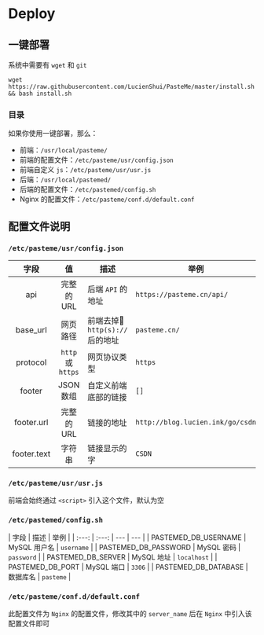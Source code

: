 # Deploy

## 一键部署

系统中需要有 `wget` 和 `git`

`wget https://raw.githubusercontent.com/LucienShui/PasteMe/master/install.sh && bash install.sh`

### 目录

如果你使用一键部署，那么：
+ 前端：`/usr/local/pasteme/`
+ 前端的配置文件：`/etc/pasteme/usr/config.json`
+ 前端自定义 `js`：`/etc/pasteme/usr/usr.js`
+ 后端：`/usr/local/pastemed/`
+ 后端的配置文件：`/etc/pastemed/config.sh`
+ Nginx 的配置文件：`/etc/pasteme/conf.d/default.conf`

## 配置文件说明

### `/etc/pasteme/usr/config.json`

| 字段 | 值 | 描述 | 举例 |
| :---: | :---: | --- | --- |
| api | 完整的 URL | 后端 `API` 的地址 | `https://pasteme.cn/api/` |
| base_url | 网页路径 | 前端去掉 `http(s)://` 后的地址 | `pasteme.cn/` |
| protocol | `http` 或 `https` | 网页协议类型 | `https` |
| footer | JSON 数组 | 自定义前端底部的链接 | `[]` |
| footer.url | 完整的 URL | 链接的地址 | `http://blog.lucien.ink/go/csdn` |
| footer.text | 字符串 | 链接显示的字 | `CSDN` |

### `/etc/pasteme/usr/usr.js`

前端会始终通过 `<script>` 引入这个文件，默认为空

### `/etc/pastemed/config.sh`

| 字段 | 描述 | 举例 |
| :---: | :---: | --- | --- |
| PASTEMED_DB_USERNAME | MySQL 用户名 | `username` |
| PASTEMED_DB_PASSWORD | MySQL 密码 | `password` |
| PASTEMED_DB_SERVER | MySQL 地址 | `localhost` |
| PASTEMED_DB_PORT | MySQL 端口 | `3306` |
| PASTEMED_DB_DATABASE | 数据库名  | `pasteme` |

### `/etc/pasteme/conf.d/default.conf`

此配置文件为 `Nginx` 的配置文件，修改其中的 `server_name` 后在 `Nginx` 中引入该配置文件即可
